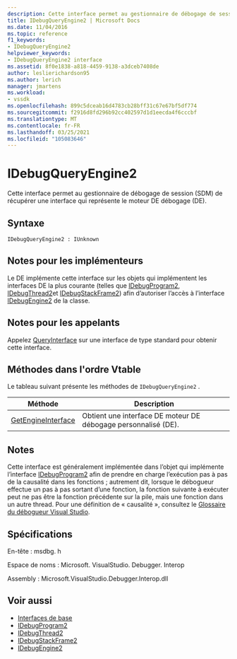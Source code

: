 ```yaml
---
description: Cette interface permet au gestionnaire de débogage de session (SDM) de récupérer une interface qui représente le moteur DE débogage (DE).
title: IDebugQueryEngine2 | Microsoft Docs
ms.date: 11/04/2016
ms.topic: reference
f1_keywords:
- IDebugQueryEngine2
helpviewer_keywords:
- IDebugQueryEngine2 interface
ms.assetid: 8f0e1838-a818-4459-9138-a3dceb7408de
author: leslierichardson95
ms.author: lerich
manager: jmartens
ms.workload:
- vssdk
ms.openlocfilehash: 899c5dceab16d4783cb28bff31c67e67bf5df774
ms.sourcegitcommit: f2916d8fd296b92cc402597d1d1eecda4f6cccbf
ms.translationtype: MT
ms.contentlocale: fr-FR
ms.lasthandoff: 03/25/2021
ms.locfileid: "105083646"
---
```

# <a name="idebugqueryengine2"></a>IDebugQueryEngine2
Cette interface permet au gestionnaire de débogage de session (SDM) de récupérer une interface qui représente le moteur DE débogage (DE).

## <a name="syntax"></a>Syntaxe

```
IDebugQueryEngine2 : IUnknown
```

## <a name="notes-for-implementers"></a>Notes pour les implémenteurs
 Le DE implémente cette interface sur les objets qui implémentent les interfaces DE la plus courante (telles que [IDebugProgram2](../../../extensibility/debugger/reference/idebugprogram2.md), [IDebugThread2](../../../extensibility/debugger/reference/idebugthread2.md)et [IDebugStackFrame2](../../../extensibility/debugger/reference/idebugstackframe2.md)) afin d’autoriser l’accès à l’interface [IDebugEngine2](../../../extensibility/debugger/reference/idebugengine2.md) de la classe.

## <a name="notes-for-callers"></a>Notes pour les appelants
 Appelez [QueryInterface](/cpp/atl/queryinterface) sur une interface de type standard pour obtenir cette interface.

## <a name="methods-in-vtable-order"></a>Méthodes dans l'ordre Vtable
 Le tableau suivant présente les méthodes de `IDebugQueryEngine2` .

|Méthode|Description|
|------------|-----------------|
|[GetEngineInterface](../../../extensibility/debugger/reference/idebugqueryengine2-getengineinterface.md)|Obtient une interface DE moteur DE débogage personnalisé (DE).|

## <a name="remarks"></a>Notes
 Cette interface est généralement implémentée dans l’objet qui implémente l’interface [IDebugProgram2](../../../extensibility/debugger/reference/idebugprogram2.md) afin de prendre en charge l’exécution pas à pas de la causalité dans les fonctions ; autrement dit, lorsque le débogueur effectue un pas à pas sortant d’une fonction, la fonction suivante à exécuter peut ne pas être la fonction précédente sur la pile, mais une fonction dans un autre thread. Pour une définition de « causalité », consultez le [Glossaire du débogueur Visual Studio](../../../extensibility/debugger/reference/visual-studio-debugger-glossary.md).

## <a name="requirements"></a>Spécifications
 En-tête : msdbg. h

 Espace de noms : Microsoft. VisualStudio. Debugger. Interop

 Assembly : Microsoft.VisualStudio.Debugger.Interop.dll

## <a name="see-also"></a>Voir aussi
- [Interfaces de base](../../../extensibility/debugger/reference/core-interfaces.md)
- [IDebugProgram2](../../../extensibility/debugger/reference/idebugprogram2.md)
- [IDebugThread2](../../../extensibility/debugger/reference/idebugthread2.md)
- [IDebugStackFrame2](../../../extensibility/debugger/reference/idebugstackframe2.md)
- [IDebugEngine2](../../../extensibility/debugger/reference/idebugengine2.md)
